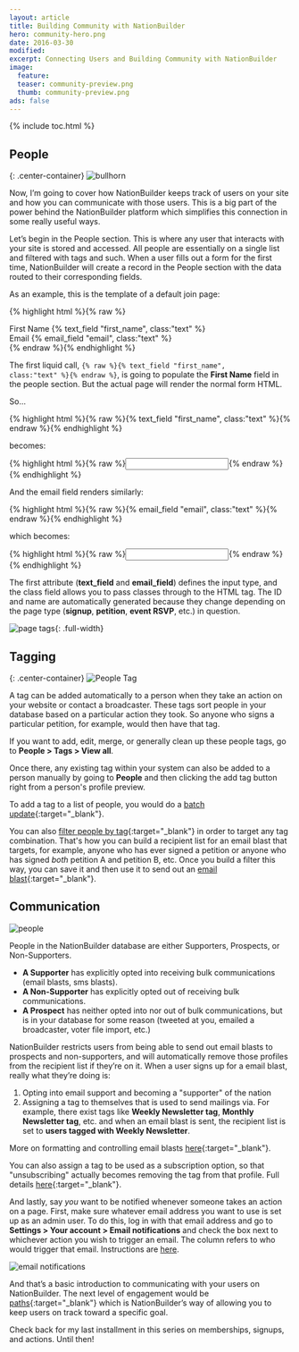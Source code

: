 ```yaml
---
layout: article
title: Building Community with NationBuilder
hero: community-hero.png
date: 2016-03-30
modified:
excerpt: Connecting Users and Building Community with NationBuilder
image: 
  feature:
  teaser: community-preview.png
  thumb: community-preview.png
ads: false
---
```


{% include toc.html %}

## People

{: .center-container}
![bullhorn](../images/bullhorn.png)

Now, I’m going to cover how NationBuilder keeps track of users on your site and how you can communicate with those users. This is a big part of the power behind the NationBuilder platform which simplifies this connection in some really useful ways.

Let’s begin in the People section. This is where any user that interacts with your site is stored and accessed. All people are essentially on a single list and filtered with tags and such. When a user fills out a form for the first time, NationBuilder will create a record in the People section with the data routed to their corresponding fields.

As an example, this is the template of a default join page:

{% highlight html %}{% raw %}
<div class="span6">
  <label for="signup_first_name">First Name</label>
  {% text_field "first_name", class:"text" %}
</div>
<div class="span6">
  <label for="signup_email">Email</label>
  {% email_field "email", class:"text" %}
</div>
{% endraw %}{% endhighlight %}

The first liquid call, <code>{% raw %}{% text_field "first_name", class:"text" %}{% endraw %}</code>, is going to populate the **First Name** field in the people section. But the actual page will render the normal form HTML.

So...

{% highlight html %}{% raw %}{% text_field "first_name", class:"text" %}{% endraw %}{% endhighlight %}

becomes:

{% highlight html %}{% raw %}<input class="text" id="signup_first_name" name="signup[first_name]" type="text" />{% endraw %}{% endhighlight %}

And the email field renders similarly:

{% highlight html %}{% raw %}{% email_field "email", class:"text" %}{% endraw %}{% endhighlight %}

which becomes:

{% highlight html %}{% raw %}<input class="text" id="signup_email" name="signup[email]" type="email" />{% endraw %}{% endhighlight %}

The first attribute (**text_field** and **email_field**) defines the input type, and the class field allows you to pass classes through to the HTML tag. The ID and name are automatically generated because they change depending on the page type (**signup**, **petition**, **event RSVP**, etc.) in question.

![page tags](../images/event-screenshot.png){: .full-width}

## Tagging

{: .center-container}
![People Tag](../images/tag.png)

A tag can be added automatically to a person when they take an action on your website or contact a broadcaster. These tags sort people in your database based on a particular action they took. So anyone who signs a particular petition, for example, would then have that tag.

If you want to add, edit, merge, or generally clean up these people tags, go to **People > Tags > View all**.

Once there, any existing tag within your system can also be added to a person manually by going to **People** and then clicking the add tag button right from a person's profile preview.

To add a tag to a list of people, you would do a [batch update](http://nationbuilder.com/how_to_batch){:target="_blank"}.

You can also [filter people by tag](http://nationbuilder.com/how_to_filter){:target="_blank"} in order to target any tag combination. That's how you can build a recipient list for an email blast that targets, for example, anyone who has ever signed a petition or anyone who has signed _both_ petition A and petition B, etc. Once you build a filter this way, you can save it and then use it to send out an [email blast](http://nationbuilder.com/how_to_create_an_email_blast){:target="_blank"}.

## Communication

![people](../images/people.png)

People in the NationBuilder database are either Supporters, Prospects, or Non-Supporters.

*   **A Supporter** has explicitly opted into receiving bulk communications (email blasts, sms blasts).
*   **A Non-Supporter** has explicitly opted out of receiving bulk communications.
*   **A Prospect** has neither opted into nor out of bulk communications, but is in your database for some reason (tweeted at you, emailed a broadcaster, voter file import, etc.)

NationBuilder restricts users from being able to send out email blasts to prospects and non-supporters, and will automatically remove those profiles from the recipient list if they’re on it. When a user signs up for a email blast, really what they’re doing is:

1.  Opting into email support and becoming a "supporter" of the nation
2.  Assigning a tag to themselves that is used to send mailings via. For example, there exist tags like **Weekly Newsletter tag**, **Monthly Newsletter tag**, etc. and when an email blast is sent, the recipient list is set to **users tagged with Weekly Newsletter**.

More on formatting and controlling email blasts [here](http://nationbuilder.com/how_to_create_an_email_blast){:target="_blank"}.

You can also assign a tag to be used as a subscription option, so that "unsubscribing" actually becomes removing the tag from that profile. Full details [here](http://nationbuilder.com/how_to_use_the_unsubscribe_page){:target="_blank"}.

And lastly, say _you_ want to be notified whenever someone takes an action on a page. First, make sure whatever email address you want to use is set up as an admin user. To do this, log in with that email address and go to **Settings > Your account > Email notifications** and check the box next to whichever action you wish to trigger an email. The column refers to who would trigger that email. Instructions are [here](http://nationbuilder.com/notification_emails#adjust).

![email notifications](../images/email-screenshot.png)

And that’s a basic introduction to communicating with your users on NationBuilder. The next level of engagement would be [paths](http://nationbuilder.com/create_paths){:target="_blank"} which is NationBuilder’s way of allowing you to keep users on track toward a specific goal.

Check back for my last installment in this series on memberships, signups, and actions. Until then!
